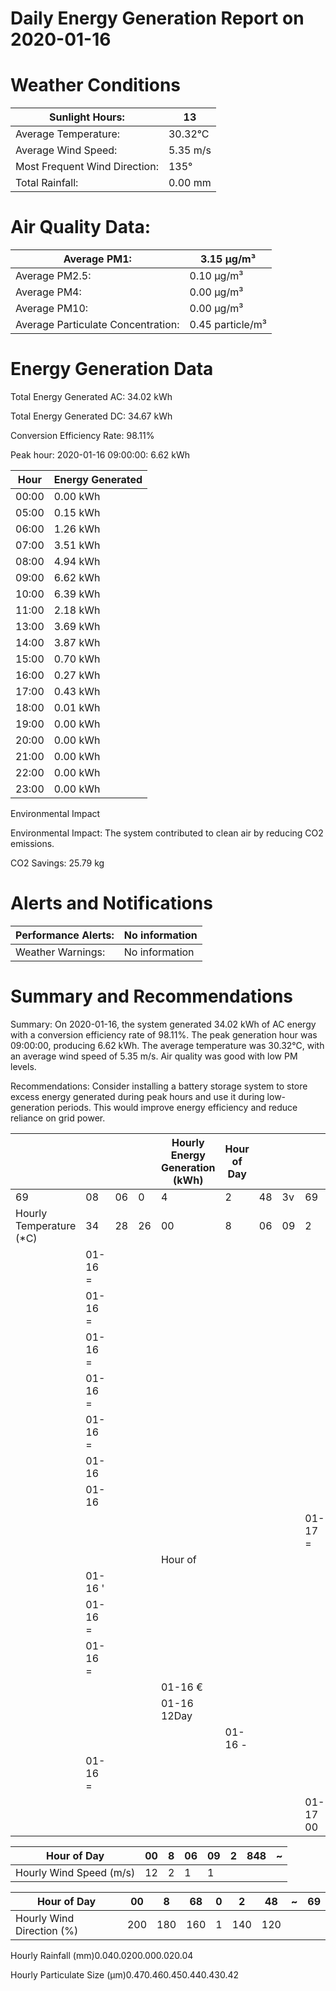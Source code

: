 # Daily Energy Generation Report on 2020-01-16

# Weather Conditions

|Sunlight Hours:|13|
|---|---|
|Average Temperature:|30.32°C|
|Average Wind Speed:|5.35 m/s|
|Most Frequent Wind Direction:|135°|
|Total Rainfall:|0.00 mm|

# Air Quality Data:

|Average PM1:|3.15 μg/m³|
|---|---|
|Average PM2.5:|0.10 μg/m³|
|Average PM4:|0.00 μg/m³|
|Average PM10:|0.00 μg/m³|
|Average Particulate Concentration:|0.45 particle/m³|

# Energy Generation Data

Total Energy Generated AC: 34.02 kWh

Total Energy Generated DC: 34.67 kWh

Conversion Efficiency Rate: 98.11%

Peak hour: 2020-01-16 09:00:00: 6.62 kWh

|Hour|Energy Generated|
|---|---|
|00:00|0.00 kWh|
|05:00|0.15 kWh|
|06:00|1.26 kWh|
|07:00|3.51 kWh|
|08:00|4.94 kWh|
|09:00|6.62 kWh|
|10:00|6.39 kWh|
|11:00|2.18 kWh|
|13:00|3.69 kWh|
|14:00|3.87 kWh|
|15:00|0.70 kWh|
|16:00|0.27 kWh|
|17:00|0.43 kWh|
|18:00|0.01 kWh|
|19:00|0.00 kWh|
|20:00|0.00 kWh|
|21:00|0.00 kWh|
|22:00|0.00 kWh|
|23:00|0.00 kWh|

Environmental Impact

Environmental Impact: The system contributed to clean air by reducing CO2 emissions.

CO2 Savings: 25.79 kg

# Alerts and Notifications

|Performance Alerts:|No information|
|---|---|
|Weather Warnings:|No information|

# Summary and Recommendations

Summary: On 2020-01-16, the system generated 34.02 kWh of AC energy with a conversion efficiency rate of 98.11%. The peak generation hour was 09:00:00, producing 6.62 kWh. The average temperature was 30.32°C, with an average wind speed of 5.35 m/s. Air quality was good with low PM levels.

Recommendations: Consider installing a battery storage system to store excess energy generated during peak hours and use it during low-generation periods. This would improve energy efficiency and reduce reliance on grid power.

| | | | |Hourly Energy Generation (kWh)|Hour of Day| | | | | |
|---|---|---|---|---|---|---|---|---|---|---|
|69|08|06|0|4|2|48|3v|69| | |
|Hourly Temperature (*C)|34|28|26|00|8|06|09|2|848|~|
| |01-16 =| | | | | | | | | |
| |01-16 =| | | | | | | | | |
| |01-16 =| | | | | | | | | |
| |01-16 =| | | | | | | | | |
| |01-16 =| | | | | | | | | |
| |01-16| | | | | | | | | |
| |01-16| | | | | | | | | |
| | | | | | | | |01-17 =| | |
| | | | |Hour of| | | | | | |
| |01-16 '| | | | | | | | | |
| |01-16 =| | | | | | | | | |
| |01-16 =| | | | | | | | | |
| | | | |01-16 €| | | | | | |
| | | | |01-16 12Day| | | | | | |
| | | | | |01-16 -| | | | | |
| |01-16 =| | | | | | | | | |
| | | | | | | | |01-17 00| | |

|Hour of Day|00|8|06|09|2|848|~|
|---|---|---|---|---|---|---|---|
|Hourly Wind Speed (m/s)|12|2|1|1| | | |

|Hour of Day|00|8|68|0|2|48|~|69|
|---|---|---|---|---|---|---|---|---|
|Hourly Wind Direction (%)|200|180|160|1|140|120| | |

Hourly Rainfall (mm)0.040.0200.000.020.04

Hourly Particulate Size (µm)0.470.460.450.440.430.42